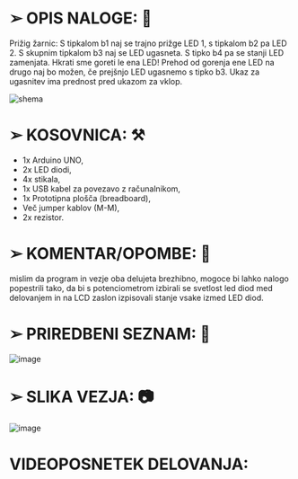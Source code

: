 # ➢  OPIS NALOGE: 📰

Prižig žarnic: S tipkalom b1 naj se trajno prižge LED 1, s tipkalom b2 pa LED 2. S skupnim tipkalom b3 naj se LED ugasneta. S tipko b4 pa se stanji LED zamenjata. Hkrati sme goreti le ena LED! Prehod od gorenja ene LED na drugo naj bo možen, če prejšnjo LED ugasnemo s tipko b3. Ukaz za ugasnitev ima prednost pred     ukazom za vklop.

![shema](https://github.com/user-attachments/assets/ff75d279-2e04-4d8d-a4fa-82703b2a36ec)


# ➢  KOSOVNICA: ⚒️
  - 1x Arduino UNO,
  - 2x LED diodi,
  - 4x stikala,
  - 1x USB kabel za povezavo z računalnikom,
  - 1x Prototipna plošča (breadboard),
  - Več jumper kablov (M-M),
  - 2x rezistor.


# ➢  KOMENTAR/OPOMBE: 📝
mislim da program in vezje oba delujeta brezhibno, mogoce bi lahko nalogo popestrili tako, da bi s potenciometrom izbirali se svetlost led diod med delovanjem in na LCD zaslon izpisovali stanje vsake izmed LED diod.



# ➢ PRIREDBENI SEZNAM: 📝
![image](https://github.com/user-attachments/assets/42eb627b-963e-41ce-a7f7-b1df971b82c7)


# ➢  SLIKA VEZJA: 📷
![image](https://github.com/user-attachments/assets/813b51c4-fa35-4490-8286-36aeba7e15fc)

# VIDEOPOSNETEK DELOVANJA:









    

